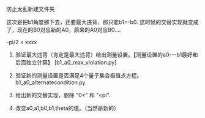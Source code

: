 防止太乱新建文件夹

这次是把b1角度挪下去，还要最大违背，那只能b1=-b0.
这时候的交替实现就变成了，现在的B0对应新的A0，原来的A0对应B0....

-pi/2 < xxxx

1. 验证最大违背（肯定是最大违背）给出测量设置。【测量设置的a0---b1最好和后面独立计算】
[b1_a0_max_violation.py]

2. 验证新的测量设置是否满足4个量子集合极值点方程。
b1_a0_alternatecondition.py

3. 给出新的交替实现，删除 "0<" 和 "<pi".
4. 改变a0,a1,b0,b1,theta的值。（当然是新的）
